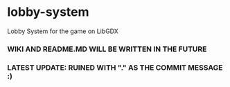 # lobby-system
Lobby System for the game on LibGDX

### WIKI AND README.MD WILL BE WRITTEN IN THE FUTURE

### LATEST UPDATE: RUINED WITH "." AS THE COMMIT MESSAGE :)
